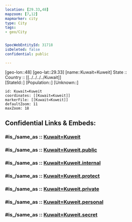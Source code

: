 ```yaml
---
location: [29.33,48] 
mapzoom: [7,12] 
mapmarker: city 
type: City
tags:
- geo/City


SpocWebEntityId: 31718
isDeleted: false
confidential: public

---
```

[geo-lon::48] 
[geo-lat::29.33] 
[name::Kuwait=Kuweit] 
State ::  
Country :: [[../../../../Kuwait]]  
[StateId::] 
[Population::] 
[Unknown::] 


```leaflet
id: Kuwait=Kuweit
coordinates: [[Kuwait=Kuweit]] 
markerFile: [[Kuwait=Kuweit]] 
defaultZoom: 11 
maxZoom: 18
```


## Confidential Links & Embeds: 

### #is_/same_as :: [Kuwait=Kuweit](/_Standards/Earth/Continent/Asia/Asia~West/Kuwait/Governorates~Kuweit/Hawalli/City/Kuwait=Kuweit.md) 

### #is_/same_as :: [Kuwait=Kuweit.public](/_public/Earth/Continent/Asia/Asia~West/Kuwait/Governorates~Kuweit/Hawalli/City/Kuwait=Kuweit.public.md) 

### #is_/same_as :: [Kuwait=Kuweit.internal](/_internal/Earth/Continent/Asia/Asia~West/Kuwait/Governorates~Kuweit/Hawalli/City/Kuwait=Kuweit.internal.md) 

### #is_/same_as :: [Kuwait=Kuweit.protect](/_protect/Earth/Continent/Asia/Asia~West/Kuwait/Governorates~Kuweit/Hawalli/City/Kuwait=Kuweit.protect.md) 

### #is_/same_as :: [Kuwait=Kuweit.private](/_private/Earth/Continent/Asia/Asia~West/Kuwait/Governorates~Kuweit/Hawalli/City/Kuwait=Kuweit.private.md) 

### #is_/same_as :: [Kuwait=Kuweit.personal](/_personal/Earth/Continent/Asia/Asia~West/Kuwait/Governorates~Kuweit/Hawalli/City/Kuwait=Kuweit.personal.md) 

### #is_/same_as :: [Kuwait=Kuweit.secret](/_secret/Earth/Continent/Asia/Asia~West/Kuwait/Governorates~Kuweit/Hawalli/City/Kuwait=Kuweit.secret.md)

